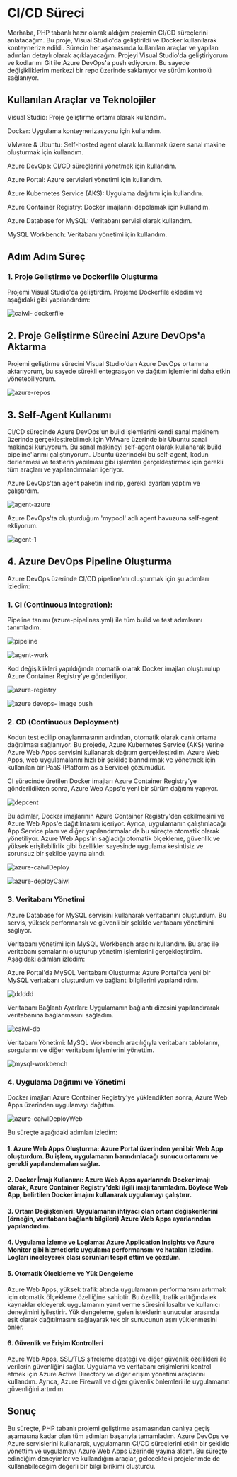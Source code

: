 # CI/CD Süreci
Merhaba, PHP tabanlı hazır olarak aldığım projemin CI/CD süreçlerini anlatacağım. Bu proje, Visual Studio'da geliştirildi ve Docker kullanılarak konteynerize edildi. Sürecin her aşamasında kullanılan araçlar ve yapılan adımları detaylı olarak açıklayacağım.
Projeyi Visual Studio'da geliştiriyorum ve kodlarımı Git ile Azure DevOps'a push ediyorum. Bu sayede değişikliklerim merkezi bir repo üzerinde saklanıyor ve sürüm kontrolü sağlanıyor.

## Kullanılan Araçlar ve Teknolojiler

Visual Studio: Proje geliştirme ortamı olarak kullandım.

Docker: Uygulama konteynerizasyonu için kullandım.

VMware & Ubuntu: Self-hosted agent olarak kullanmak üzere sanal makine oluşturmak için kullandım.

Azure DevOps: CI/CD süreçlerini yönetmek için kullandım.

Azure Portal: Azure servisleri yönetimi için kullandım.

Azure Kubernetes Service (AKS): Uygulama dağıtımı için kullandım.

Azure Container Registry: Docker imajlarını depolamak için kullandım.

Azure Database for MySQL: Veritabanı servisi olarak kullandım.

MySQL Workbench: Veritabanı yönetimi için kullandım.


## Adım Adım Süreç

### 1. Proje Geliştirme ve Dockerfile Oluşturma

Projemi Visual Studio'da geliştirdim. Projeme Dockerfile ekledim ve aşağıdaki gibi yapılandırdım:

![caiwl- dockerfile](https://github.com/user-attachments/assets/38f48c03-2440-44ac-982b-4aeacee5c05a)

## 2. Proje Geliştirme Sürecini Azure DevOps'a Aktarma

Projemi geliştirme sürecini Visual Studio'dan Azure DevOps ortamına aktarıyorum, bu sayede sürekli entegrasyon ve dağıtım işlemlerini daha etkin yönetebiliyorum.

![azure-repos](https://github.com/user-attachments/assets/d8c38338-5ca5-49a8-a7a9-808ad162f1c1)

## 3. Self-Agent Kullanımı

CI/CD sürecinde Azure DevOps'un build işlemlerini kendi sanal makinem üzerinde gerçekleştirebilmek için VMware üzerinde bir Ubuntu sanal makinesi kuruyorum. Bu sanal makineyi self-agent olarak kullanarak build pipeline'larımı çalıştırıyorum. Ubuntu üzerindeki bu self-agent, kodun derlenmesi ve testlerin yapılması gibi işlemleri gerçekleştirmek için gerekli tüm araçları ve yapılandırmaları içeriyor.

Azure DevOps'tan agent paketini indirip, gerekli ayarları yaptım ve çalıştırdım.

![agent-azure](https://github.com/user-attachments/assets/f9505c9d-7ebe-4680-b524-450fcaa053d9)


Azure DevOps'ta oluşturduğum 'mypool' adlı agent havuzuna self-agent ekliyorum.

![agent-1](https://github.com/user-attachments/assets/ef556efd-c0af-4e11-b3df-a78c83a7a948)


## 4. Azure DevOps Pipeline Oluşturma


Azure DevOps üzerinde CI/CD pipeline'ını oluşturmak için şu adımları izledim:

### 1. CI (Continuous Integration):

Pipeline tanımı (azure-pipelines.yml) ile tüm build ve test adımlarını tanımladım.

![pipeline](https://github.com/user-attachments/assets/211cbe8b-37e9-42ab-b876-06378c16d597)


![agent-work](https://github.com/user-attachments/assets/fe3a3843-10d7-481b-b6c6-39eb5264b175)



Kod değişiklikleri yapıldığında otomatik olarak Docker imajları oluşturulup Azure Container Registry'ye gönderiliyor.


![azure-registry](https://github.com/user-attachments/assets/9a090525-9983-407e-924b-c62915a9e5c5)



![azure devops- image push](https://github.com/user-attachments/assets/42094523-e0ee-4fda-b782-e927d664bf14)


### 2. CD (Continuous Deployment)

Kodun test edilip onaylanmasının ardından, otomatik olarak canlı ortama dağıtılması sağlanıyor. Bu projede, Azure Kubernetes Service (AKS) yerine Azure Web Apps servisini kullanarak dağıtım gerçekleştirdim. Azure Web Apps, web uygulamalarını hızlı bir şekilde barındırmak ve yönetmek için kullanılan bir PaaS (Platform as a Service) çözümüdür.

CI sürecinde üretilen Docker imajları Azure Container Registry'ye gönderildikten sonra,  Azure Web Apps'e yeni bir sürüm dağıtımı yapıyor.


![depcent](https://github.com/user-attachments/assets/469cec16-a744-4ce7-9ba5-2bcadd9d9c13)


Bu adımlar, Docker imajlarının Azure Container Registry'den çekilmesini ve Azure Web Apps'e dağıtılmasını içeriyor. Ayrıca, uygulamanın çalıştırılacağı App Service planı ve diğer yapılandırmalar da bu süreçte otomatik olarak yönetiliyor. Azure Web Apps'in sağladığı otomatik ölçekleme, güvenlik ve yüksek erişilebilirlik gibi özellikler sayesinde uygulama kesintisiz ve sorunsuz bir şekilde yayına alındı.


![azure-caiwlDeploy](https://github.com/user-attachments/assets/d1024ec9-cb17-4fd5-9008-9eb2fda79826)


![azure-deployCaiwl](https://github.com/user-attachments/assets/a3237ef9-ca08-4d60-8457-4e9c3577e9a3)



### 3. Veritabanı Yönetimi

Azure Database for MySQL servisini kullanarak veritabanını oluşturdum. Bu servis, yüksek performanslı ve güvenli bir şekilde veritabanı yönetimini sağlıyor. 



Veritabanı yönetimi için MySQL Workbench aracını kullandım. Bu araç ile veritabanı şemalarını oluşturup yönetim işlemlerini gerçekleştirdim. Aşağıdaki adımları izledim:

Azure Portal'da MySQL Veritabanı Oluşturma: Azure Portal'da yeni bir MySQL veritabanı oluşturdum ve bağlantı bilgilerini yapılandırdım.


![ddddd](https://github.com/user-attachments/assets/3051ded1-1f32-46da-945d-be2baadbd08a)



Veritabanı Bağlantı Ayarları: Uygulamanın bağlantı dizesini yapılandırarak veritabanına bağlanmasını sağladım.

![caiwl-db](https://github.com/user-attachments/assets/eb69b501-f7f7-4bb5-a12b-f572378eab3b)


Veritabanı Yönetimi: MySQL Workbench aracılığıyla veritabanı tablolarını, sorgularını ve diğer veritabanı işlemlerini yönettim.

![mysql-workbench](https://github.com/user-attachments/assets/5e416efe-e1b0-40af-b4aa-b84229bd797a)


### 4. Uygulama Dağıtımı ve Yönetimi

Docker imajları Azure Container Registry'ye yüklendikten sonra, Azure Web Apps üzerinden uygulamayı dağıttım. 

![azure-caiwlDeployWeb](https://github.com/user-attachments/assets/c25e162c-bb4c-4aad-88e5-887bac16fabd)


Bu süreçte aşağıdaki adımları izledim:

#### 1. Azure Web Apps Oluşturma: Azure Portal üzerinden yeni bir Web App oluşturdum. Bu işlem, uygulamanın barındırılacağı sunucu ortamını ve gerekli yapılandırmaları sağlar.

#### 2. Docker İmajı Kullanımı: Azure Web Apps ayarlarında Docker imajı olarak, Azure Container Registry'deki ilgili imajı tanımladım. Böylece Web App, belirtilen Docker imajını kullanarak uygulamayı çalıştırır.

#### 3. Ortam Değişkenleri: Uygulamanın ihtiyacı olan ortam değişkenlerini (örneğin, veritabanı bağlantı bilgileri) Azure Web Apps ayarlarından yapılandırdım.

#### 4. Uygulama İzleme ve Loglama: Azure Application Insights ve Azure Monitor gibi hizmetlerle uygulama performansını ve hataları izledim. Logları inceleyerek olası sorunları tespit ettim ve çözdüm.

#### 5. Otomatik Ölçekleme ve Yük Dengeleme
Azure Web Apps, yüksek trafik altında uygulamanın performansını artırmak için otomatik ölçekleme özelliğine sahiptir. Bu özellik, trafik arttığında ek kaynaklar ekleyerek uygulamanın yanıt verme süresini kısaltır ve kullanıcı deneyimini iyileştirir. Yük dengeleme, gelen isteklerin sunucular arasında eşit olarak dağıtılmasını sağlayarak tek bir sunucunun aşırı yüklenmesini önler.

#### 6. Güvenlik ve Erişim Kontrolleri
Azure Web Apps, SSL/TLS şifreleme desteği ve diğer güvenlik özellikleri ile verilerin güvenliğini sağlar. Uygulama ve veritabanı erişimlerini kontrol etmek için Azure Active Directory ve diğer erişim yönetimi araçlarını kullandım. Ayrıca, Azure Firewall ve diğer güvenlik önlemleri ile uygulamanın güvenliğini artırdım.


## Sonuç
Bu süreçte, PHP tabanlı projemi geliştirme aşamasından canlıya geçiş aşamasına kadar olan tüm adımları başarıyla tamamladım. Azure DevOps ve Azure servislerini kullanarak, uygulamanın CI/CD süreçlerini etkin bir şekilde yönettim ve uygulamayı Azure Web Apps üzerinde yayına aldım. Bu süreçte edindiğim deneyimler ve kullandığım araçlar, gelecekteki projelerimde de kullanabileceğim değerli bir bilgi birikimi oluşturdu.
